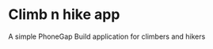 Climb n hike app
=======================
 A simple PhoneGap Build application for climbers and hikers
